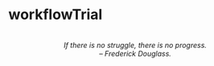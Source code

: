 # workflowTrial
<!-- QUOTE:START -->
<p align="center"><br><i>If there is no struggle, there is no progress.</i><br><i>– Frederick Douglass.</i><br></p>
<!-- QUOTE:END -->

